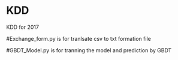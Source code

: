 # KDD
KDD for 2017

#Exchange_form.py is for tranlsate csv to txt formation file

#GBDT_Model.py is for tranning the model and prediction by GBDT
